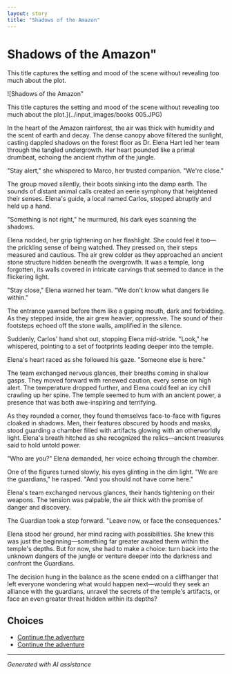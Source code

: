 ```yaml
---
layout: story
title: "Shadows of the Amazon"
---
```


# Shadows of the Amazon"

This title captures the setting and mood of the scene without revealing too much about the plot.

![Shadows of the Amazon"

This title captures the setting and mood of the scene without revealing too much about the plot.](../input_images/books 005.JPG)

In the heart of the Amazon rainforest, the air was thick with humidity and the scent of earth and decay. The dense canopy above filtered the sunlight, casting dappled shadows on the forest floor as Dr. Elena Hart led her team through the tangled undergrowth. Her heart pounded like a primal drumbeat, echoing the ancient rhythm of the jungle.

"Stay alert," she whispered to Marco, her trusted companion. "We're close."

The group moved silently, their boots sinking into the damp earth. The sounds of distant animal calls created an eerie symphony that heightened their senses. Elena's guide, a local named Carlos, stopped abruptly and held up a hand.

"Something is not right," he murmured, his dark eyes scanning the shadows.

Elena nodded, her grip tightening on her flashlight. She could feel it too—the prickling sense of being watched. They pressed on, their steps measured and cautious. The air grew colder as they approached an ancient stone structure hidden beneath the overgrowth. It was a temple, long forgotten, its walls covered in intricate carvings that seemed to dance in the flickering light.

"Stay close," Elena warned her team. "We don't know what dangers lie within."

The entrance yawned before them like a gaping mouth, dark and forbidding. As they stepped inside, the air grew heavier, oppressive. The sound of their footsteps echoed off the stone walls, amplified in the silence.

Suddenly, Carlos' hand shot out, stopping Elena mid-stride. "Look," he whispered, pointing to a set of footprints leading deeper into the temple.

Elena's heart raced as she followed his gaze. "Someone else is here."

The team exchanged nervous glances, their breaths coming in shallow gasps. They moved forward with renewed caution, every sense on high alert. The temperature dropped further, and Elena could feel an icy chill crawling up her spine. The temple seemed to hum with an ancient power, a presence that was both awe-inspiring and terrifying.

As they rounded a corner, they found themselves face-to-face with figures cloaked in shadows. Men, their features obscured by hoods and masks, stood guarding a chamber filled with artifacts glowing with an otherworldly light. Elena's breath hitched as she recognized the relics—ancient treasures said to hold untold power.

"Who are you?" Elena demanded, her voice echoing through the chamber.

One of the figures turned slowly, his eyes glinting in the dim light. "We are the guardians," he rasped. "And you should not have come here."

Elena's team exchanged nervous glances, their hands tightening on their weapons. The tension was palpable, the air thick with the promise of danger and discovery.

The Guardian took a step forward. "Leave now, or face the consequences."

Elena stood her ground, her mind racing with possibilities. She knew this was just the beginning—something far greater awaited them within the temple's depths. But for now, she had to make a choice: turn back into the unknown dangers of the jungle or venture deeper into the darkness and confront the Guardians.

The decision hung in the balance as the scene ended on a cliffhanger that left everyone wondering what would happen next—would they seek an alliance with the guardians, unravel the secrets of the temple's artifacts, or face an even greater threat hidden within its depths?


## Choices

* [Continue the adventure](./20221012_105602.md)
* [Continue the adventure](./20221113_153653.md)


---
*Generated with AI assistance*
